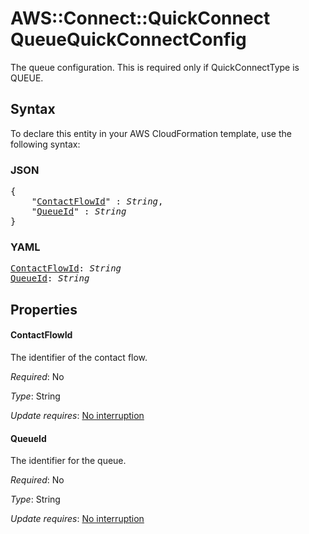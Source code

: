 # AWS::Connect::QuickConnect QueueQuickConnectConfig

The queue configuration. This is required only if QuickConnectType is QUEUE.

## Syntax

To declare this entity in your AWS CloudFormation template, use the following syntax:

### JSON

<pre>
{
    "<a href="#contactflowid" title="ContactFlowId">ContactFlowId</a>" : <i>String</i>,
    "<a href="#queueid" title="QueueId">QueueId</a>" : <i>String</i>
}
</pre>

### YAML

<pre>
<a href="#contactflowid" title="ContactFlowId">ContactFlowId</a>: <i>String</i>
<a href="#queueid" title="QueueId">QueueId</a>: <i>String</i>
</pre>

## Properties

#### ContactFlowId

The identifier of the contact flow.

_Required_: No

_Type_: String

_Update requires_: [No interruption](https://docs.aws.amazon.com/AWSCloudFormation/latest/UserGuide/using-cfn-updating-stacks-update-behaviors.html#update-no-interrupt)

#### QueueId

The identifier for the queue.

_Required_: No

_Type_: String

_Update requires_: [No interruption](https://docs.aws.amazon.com/AWSCloudFormation/latest/UserGuide/using-cfn-updating-stacks-update-behaviors.html#update-no-interrupt)

